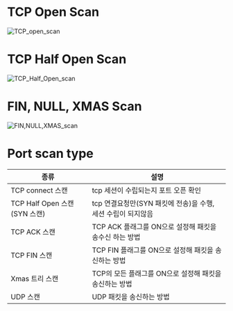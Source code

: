 # TCP Open Scan
![TCP_open_scan](https://t1.daumcdn.net/cfile/tistory/2724DB4E59059E121C)

# TCP Half Open Scan
![TCP_Half_Open_scan](https://t1.daumcdn.net/cfile/tistory/234D3B375905A5B22C)

# FIN, NULL, XMAS Scan
![FIN,NULL,XMAS_scan](https://t1.daumcdn.net/cfile/tistory/216FAB4B5905A6021C)


# Port scan type

|종류|설명|
|---|---|
|TCP connect 스캔| tcp 세션이 수립되는지 포트 오픈 확인|
|TCP Half Open 스캔(SYN 스캔)| tcp 연결요청만(SYN 패킷에 전송)을 수행, 세션 수립이 되지않음|
|TCP ACK 스캔| TCP ACK 플래그를 ON으로 설정해 패킷을 송수신 하는 방법|
|TCP FIN 스캔| TCP FIN 플래그를 ON으로 설정해 패킷을 송신하는 방법|
|Xmas 트리 스캔| TCP의 모든 플래그를 ON으로 설정해 패킷을 송신하는 방법|
|UDP 스캔| UDP 패킷을 송신하는 방법|